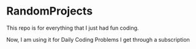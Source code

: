 # RandomProjects
This repo is for everything that I just had fun coding.

Now, I am using it for Daily Coding Problems I get through a subscription
